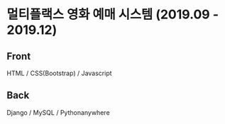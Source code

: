 # 멀티플랙스 영화 예매 시스템 (2019.09 - 2019.12)

## Front
HTML / CSS(Bootstrap) / Javascript

## Back
Django / MySQL / Pythonanywhere

